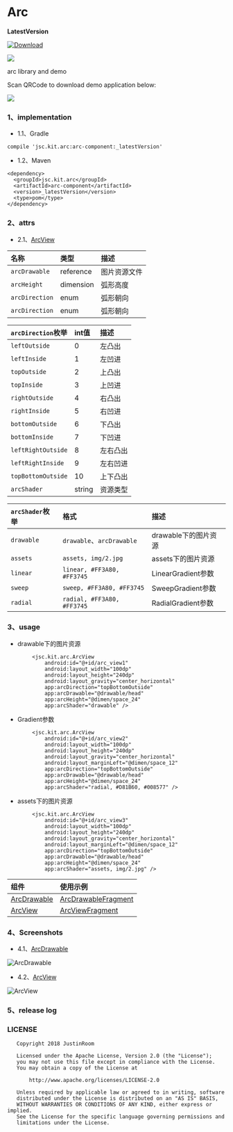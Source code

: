 # Arc
**LatestVersion**

[ ![Download](https://api.bintray.com/packages/justinquote/maven/arc-component/images/download.svg) ](https://bintray.com/justinquote/maven/arc-component/_latestVersion)

<a href='https://bintray.com/justinquote/maven/arc-component?source=watch' alt='Get automatic notifications about new "arc-component" versions'><img src='https://www.bintray.com/docs/images/bintray_badge_color.png'></a>

arc library and demo


Scan QRCode to download demo application below:

![](/app/src/main/res/drawable/arc_demo_qr_code.png)

### 1、implementation
+ 1.1、Gradle
```
compile 'jsc.kit.arc:arc-component:_latestVersion'
```
+ 1.2、Maven
```
<dependency>
  <groupId>jsc.kit.arc</groupId>
  <artifactId>arc-component</artifactId>
  <version>_latestVersion</version>
  <type>pom</type>
</dependency>
```

### 2、attrs
+ 2.1、[ArcView](/arcLibrary/src/main/java/jsc/kit/arc/ArcView.java)

| 名称 | 类型 | 描述 |
|:---|:---|:---|
|`arcDrawable`|reference|图片资源文件|
|`arcHeight`|dimension|弧形高度|
|`arcDirection`|enum|弧形朝向|
|`arcDirection`|enum|弧形朝向|

|`arcDirection`枚举 | int值 | 描述 |
|:---|:---|:---|
|`leftOutside`|0|左凸出|
|`leftInside`|1|左凹进|
|`topOutside`|2|上凸出|
|`topInside`|3|上凹进|
|`rightOutside`|4|右凸出|
|`rightInside`|5|右凹进|
|`bottomOutside`|6|下凸出|
|`bottomInside`|7|下凹进|
|`leftRightOutside`|8|左右凸出|
|`leftRightInside`|9|左右凹进|
|`topBottomOutside`|10|上下凸出|
|`arcShader`|string|资源类型|

|`arcShader`枚举 | 格式 | 描述 |
|:---|:---|:---|
|`drawable`|`drawable`、`arcDrawable`|drawable下的图片资源|
|`assets`|`assets, img/2.jpg`|assets下的图片资源|
|`linear`|`linear, #FF3A80, #FF3745`|LinearGradient参数|
|`sweep`|`sweep, #FF3A80, #FF3745`|SweepGradient参数|
|`radial`|`radial, #FF3A80, #FF3745`|RadialGradient参数|

### 3、usage
+ drawable下的图片资源
```
        <jsc.kit.arc.ArcView
            android:id="@+id/arc_view1"
            android:layout_width="100dp"
            android:layout_height="240dp"
            android:layout_gravity="center_horizontal"
            app:arcDirection="topBottomOutside"
            app:arcDrawable="@drawable/head"
            app:arcHeight="@dimen/space_24"
            app:arcShader="drawable" />
```
+ Gradient参数
```
        <jsc.kit.arc.ArcView
            android:id="@+id/arc_view2"
            android:layout_width="100dp"
            android:layout_height="240dp"
            android:layout_gravity="center_horizontal"
            android:layout_marginLeft="@dimen/space_12"
            app:arcDirection="topBottomOutside"
            app:arcDrawable="@drawable/head"
            app:arcHeight="@dimen/space_24"
            app:arcShader="radial, #D81B60, #008577" />
```
+ assets下的图片资源
```
        <jsc.kit.arc.ArcView
            android:id="@+id/arc_view3"
            android:layout_width="100dp"
            android:layout_height="240dp"
            android:layout_gravity="center_horizontal"
            android:layout_marginLeft="@dimen/space_12"
            app:arcDirection="topBottomOutside"
            app:arcDrawable="@drawable/head"
            app:arcHeight="@dimen/space_24"
            app:arcShader="assets, img/2.jpg" />
```

| 组件 | 使用示例 |
|:---|:---|
|[ArcDrawable](/arcLibrary/src/main/java/jsc/kit/arc/ArcDrawable.java)|[ArcDrawableFragment](/app/src/main/java/jsc/exam/com/arc/fragments/ArcDrawableFragment.java)|
|[ArcView](/arcLibrary/src/main/java/jsc/kit/arc/ArcView.java)|[ArcViewFragment](/app/src/main/java/jsc/exam/com/arc/fragments/ArcViewFragment.java)|

### 4、Screenshots
+ 4.1、[ArcDrawable](/arcLibrary/src/main/java/jsc/kit/arc/ArcDrawable.java)

![ArcDrawable](/output/shots/arc_drawable_s.png)

+ 4.2、[ArcView](/arcLibrary/src/main/java/jsc/kit/arc/ArcView.java)

![ArcView](/output/shots/arc_view_s.png)

### 5、release log

### LICENSE
```
   Copyright 2018 JustinRoom

   Licensed under the Apache License, Version 2.0 (the "License");
   you may not use this file except in compliance with the License.
   You may obtain a copy of the License at

       http://www.apache.org/licenses/LICENSE-2.0

   Unless required by applicable law or agreed to in writing, software
   distributed under the License is distributed on an "AS IS" BASIS,
   WITHOUT WARRANTIES OR CONDITIONS OF ANY KIND, either express or implied.
   See the License for the specific language governing permissions and
   limitations under the License.
```
